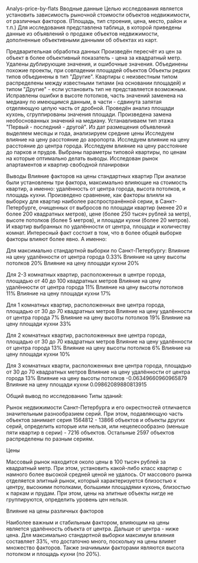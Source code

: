 Analys-price-by-flats
Вводные данные
Целью исследования является установить зависимость рыночной стоимости объектов недвижимости, от различных факторов. (Площадь, тип строения, цена, место, район и т.п.) Для исследования представлена таблица, в которой приведены данные из объявлений о продаже объектов недвижимости, дополненные объективными данными об объектах из карт.

Предварительная обработка данных
Произведён пересчёт из цен за объект в более объективный показатель - цена за квадратный метр. Удалены дублирующие значения, и ошибочные значения. Объединены похожие проекты, при совпадении площадей объектов Объекты редких типов объединены в тип "Другие". Квартиры с неизвестным типом распределены между известными типами (на основании площадей) и типом "Другие" - если установить тип не представляется возможным. Исправлены ошибки в высоте потолков, часть значений заменена на медиану по имеющимся данным, в части - сдвинута запятая отделяющую целую часть от дробной. Проведён анализ площади кухонь, сгруппированы значения площади. Произведена замена необоснованных значений на медиану. Устанавливаем тип этажа "Первый - последний - другой". Из дат размещения объявлений выделяем месяцы и года, анализируем средние цены Исследуем влияние на цену расстояние до аэропорта. Исследуем влияние на цену расстояние до центра города. Исследуем влияние на цену расстояние до парков и прудов. Выбраны параметры типовой квартиры, по ценам на которые оптимально делать выводы. Исследован рынок апартаментов и квартир свободной планировки

Выводы
Влияние факторов на цены стандартных квартир
При анализе были установлены три фактора, максимально влияющие на стоимость квартир, а именно: удалённость от центра города, высота потолков, и площадь кухни. Произведено сравнение, как факторы влияли на выборку для квартир наиболее распространённой серии, в Санкт-Петербурге, очищенных от выбросов по площади квартир (менее 20 и более 200 квадратных метров), цене (более 250 тысяч рублей за метр), высоте потолков (более 5 метров), и площади кухни (более 20 метров). И квартир выбранных по удалённости от центра, площади и количеству комнат. Интересный факт состоит в том, что в более общей выборке факторы влияют более явно. А именно:

Для максимально стандартной выборки по Санкт-Петербургу: Влияние на цену удалённости от центра города 0.33% Влияние на цену высоты потолков 20% Влияние на цену площади кухни 20%

Для 2-3 комнатных квартир, расположенных в центре города, площадью от 40 до 100 квадратных метров Влияние на цену удалённости от центра города 11% Влияние на цену высоты потолков 11% Влияние на цену площади кухни 17%

Для 1 комнатных квартир, расположенных вне центра города, площадью от 30 до 70 квадратных метров Влияние на цену удалённости от центра города 7% Влияние на цену высоты потолков 19% Влияние на цену площади кухни 33%

Для 2 комнатных квартир, расположенных вне центра города, площадью от 30 до 70 квадратных метров Влияние на цену удалённости от центра города 13% Влияние на цену высоты потолков 6% Влияние на цену площади кухни 10%

Для 3 комнатных кварти, расположенных вне центра города, площадью от 30 до 70 квадратных метров Влияние на цену удалённости от центра города 13% Влияние на цену высоты потолков -0.06349660960965879 Влияние на цену площади кухни 0.09862089880813915

Общий вывод по исследованию
Типы зданий:

Рынок недвижимости Санкт-Петербурга и его окрестностей отличается значительным разнообразием серий. При этом, подавляющую часть объектов занимает серия 1564812 - 13866 объектов и объекты других серий, определить которые или нельзя, или нецелесообразно (меньше пяти квартир в серии) - 7216 объектов. Остальные 2597 объектов распределены по разным сериям.

Цены

Массовый рынок находится около цены в 100 тысяч рублей за квадратный метр. При этом, установить какой-либо класс квартир с намного более высокой средней ценой не удалось. От массового рынка отделяется элитный рынок, который характеризуется близостью к центру, высокими потолками, большими площадями кухонь, близостью к паркам и прудам. При этом, цены на элитные объекты нигде не группируются, определить уровень цен нельзя.

Влияние на цены различных факторов

Наиболее важным и стабильным фактором, влияющим на цены является удалённость объекта от центра. Дальше от центра - ниже цена. Для максимально стандартной выборки максимум влияния составляет 33%, что достаточно много, поскольку на цены влияет множество факторов. Также значимыми факторами являются высота потолком и площадь кухни (по 20%).
